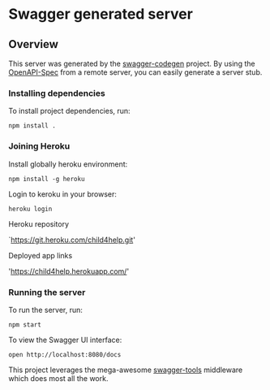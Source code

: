 # Swagger generated server

## Overview
This server was generated by the [swagger-codegen](https://github.com/swagger-api/swagger-codegen) project.  By using the [OpenAPI-Spec](https://github.com/OAI/OpenAPI-Specification) from a remote server, you can easily generate a server stub.

### Installing dependencies
To install project dependencies, run:

```
npm install .
```

### Joining Heroku
Install globally heroku environment:

```
npm install -g heroku
```

Login to keroku in your browser:

```
heroku login
```

Heroku repository

`https://git.heroku.com/child4help.git'

Deployed app links

'https://child4help.herokuapp.com/'

### Running the server
To run the server, run:

```
npm start
```

To view the Swagger UI interface:

```
open http://localhost:8080/docs
```

This project leverages the mega-awesome [swagger-tools](https://github.com/apigee-127/swagger-tools) middleware which does most all the work.
